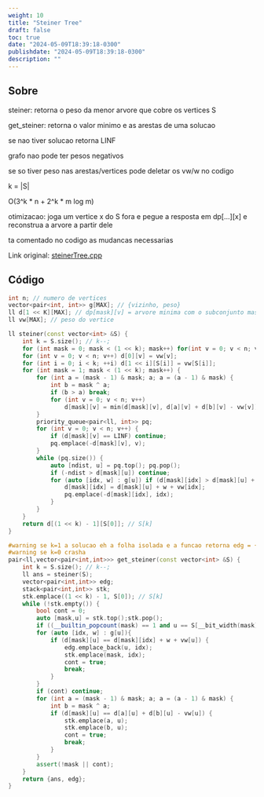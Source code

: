 ```yaml
---
weight: 10
title: "Steiner Tree"
draft: false
toc: true
date: "2024-05-09T18:39:18-0300"
publishdate: "2024-05-09T18:39:18-0300"
description: ""
---
```


## Sobre
 steiner: retorna o peso da menor arvore que cobre os vertices S

 get_steiner: retorna o valor minimo e as arestas de uma solucao

 se nao tiver solucao retorna LINF



 grafo nao pode ter pesos negativos

 se so tiver peso nas arestas/vertices pode deletar os vw/w no codigo



 k = |S|

 O(3^k * n + 2^k * m log m)



 otimizacao: joga um vertice x do S fora e pegue a resposta em dp[...][x] e reconstrua a arvore a partir dele

 ta comentado no codigo as mudancas necessarias



Link original: [steinerTree.cpp](https://github.com/brunomaletta/Biblioteca/tree/master/Codigo/Problemas/steinerTree.cpp)

## Código
```cpp
int n; // numero de vertices
vector<pair<int, int>> g[MAX]; // {vizinho, peso}
ll d[1 << K][MAX]; // dp[mask][v] = arvore minima com o subconjunto mask de S e o vertice v
ll vw[MAX]; // peso do vertice

ll steiner(const vector<int> &S) {
	int k = S.size(); // k--;
	for (int mask = 0; mask < (1 << k); mask++) for(int v = 0; v < n; v++) d[mask][v] = LINF;
	for (int v = 0; v < n; v++) d[0][v] = vw[v];
	for (int i = 0; i < k; ++i) d[1 << i][S[i]] = vw[S[i]];
	for (int mask = 1; mask < (1 << k); mask++) {
		for (int a = (mask - 1) & mask; a; a = (a - 1) & mask) {
			int b = mask ^ a;
			if (b > a) break;
			for (int v = 0; v < n; v++)
				d[mask][v] = min(d[mask][v], d[a][v] + d[b][v] - vw[v]);
		}
		priority_queue<pair<ll, int>> pq;
		for (int v = 0; v < n; v++) {
			if (d[mask][v] == LINF) continue;
			pq.emplace(-d[mask][v], v);
		}
		while (pq.size()) {
			auto [ndist, u] = pq.top(); pq.pop();
			if (-ndist > d[mask][u]) continue;
			for (auto [idx, w] : g[u]) if (d[mask][idx] > d[mask][u] + w + vw[idx]) {
				d[mask][idx] = d[mask][u] + w + vw[idx];
				pq.emplace(-d[mask][idx], idx);
			}
		}
	}
	return d[(1 << k) - 1][S[0]]; // S[k]
}

#warning se k=1 a solucao eh a folha isolada e a funcao retorna edg = {}
#warning se k=0 crasha
pair<ll,vector<pair<int,int>>> get_steiner(const vector<int> &S) {
	int k = S.size(); // k--;
	ll ans = steiner(S);
	vector<pair<int,int>> edg;
	stack<pair<int,int>> stk;
	stk.emplace((1 << k) - 1, S[0]); // S[k]
	while (!stk.empty()) {
		bool cont = 0;
		auto [mask,u] = stk.top();stk.pop();
		if ((__builtin_popcount(mask) == 1 and u == S[__bit_width(mask) - 1])) continue;
		for (auto [idx, w] : g[u]){
			if (d[mask][u] == d[mask][idx] + w + vw[u]) {
				edg.emplace_back(u, idx);
				stk.emplace(mask, idx);
				cont = true;
				break;
			}
		}
		if (cont) continue;
		for (int a = (mask - 1) & mask; a; a = (a - 1) & mask) {
			int b = mask ^ a;
			if (d[mask][u] == d[a][u] + d[b][u] - vw[u]) {
				stk.emplace(a, u);
				stk.emplace(b, u);
				cont = true;
				break;
			}
		}
		assert(!mask || cont);
	}
	return {ans, edg};
}
```
